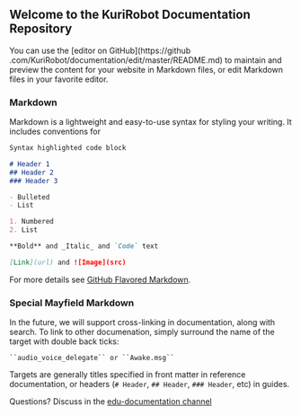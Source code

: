 ## Welcome to the KuriRobot Documentation Repository

You can use the [editor on GitHub](https://github
.com/KuriRobot/documentation/edit/master/README.md) to maintain and preview 
the content for your website in Markdown files, or edit Markdown files in 
your favorite editor.

### Markdown

Markdown is a lightweight and easy-to-use syntax for styling your writing. It includes conventions for

```markdown
Syntax highlighted code block

# Header 1
## Header 2
### Header 3

- Bulleted
- List

1. Numbered
2. List

**Bold** and _Italic_ and `Code` text

[Link](url) and ![Image](src)
```

For more details see [GitHub Flavored Markdown](https://guides.github.com/features/mastering-markdown/).

### Special Mayfield Markdown

In the future, we will support cross-linking in documentation, along with 
search. To link to other documenation, simply surround 
the name of the target with double back ticks:
```
``audio_voice_delegate`` or ``Awake.msg``
```

Targets are generally titles specified in front matter in reference 
documentation, or headers (`# Header`, `## Header`, `### Header`, etc) in 
guides. 

Questions? Discuss in the [edu-documentation channel](https://mayfieldrobotics.slack.com/app_redirect?channel=edu-documentation)
